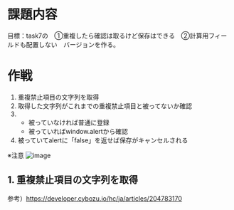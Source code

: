 # 課題内容
目標：task7の　①重複したら確認は取るけど保存はできる　②計算⽤フィールドも配置しない　バージョンを作る。

# 作戦
1. 重複禁止項目の文字列を取得
2. 取得した文字列がこれまでの重複禁止項目と被ってないか確認
3. - 被っていなければ普通に登録
   - 被っていればwindow.alertから確認
4. 被っていてalertに「false」を返せば保存がキャンセルされる

※注意
![image](https://user-images.githubusercontent.com/107820348/177480112-e4760c51-9c08-4b63-ae3a-2f522624340e.png)

## 1. 重複禁止項目の文字列を取得
参考）https://developer.cybozu.io/hc/ja/articles/204783170
